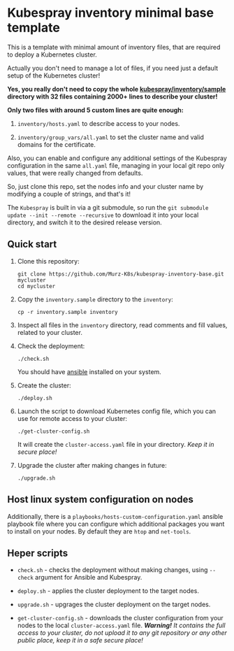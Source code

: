 # Kubespray inventory minimal base template

This is a template with minimal amount of inventory files, that are required to
deploy a Kubernetes cluster.

Actually you don't need to manage a lot of files, if you need just a default
setup of the Kubernetes cluster!

**Yes, you really don't need to copy the whole
[kubespray/inventory/sample](https://github.com/kubernetes-sigs/kubespray/tree/master/inventory/sample)
directory with 32 files containing 2000+ lines to describe your cluster!**

**Only two files with around 5 custom lines are quite enough:**

1. `inventory/hosts.yaml` to describe access to your nodes.

2. `inventory/group_vars/all.yaml` to set the cluster name and valid domains for
   the certificate.

Also, you can enable and configure any additional settings of the Kubespray
configuration in the same `all.yaml` file, managing in your local git repo only
values, that were really changed from defaults.

So, just clone this repo, set the nodes info and your cluster name by modifying
a couple of strings, and that's it!

The `Kubespray` is built in via a git submodule, so run the
`git submodule update --init --remote --recursive` to download it into your
local directory, and switch it to the desired release version.

## Quick start

1. Clone this repository:
   ```
   git clone https://github.com/Murz-K8s/kubespray-inventory-base.git mycluster
   cd mycluster
   ```

2. Copy the `inventory.sample` directory to the `inventory`:
   ```
   cp -r inventory.sample inventory
   ```

3. Inspect all files in the `inventory` directory, read comments and fill
   values, related to your cluster.

4. Check the deployment:
   ```
   ./check.sh
   ```
   You should have [ansible](https://www.ansible.com/) installed on your system.

5. Create the cluster:
   ```
   ./deploy.sh
   ```
6. Launch the script to download Kubernetes config file, which you can use
   for remote access to your  cluster:
   ```
   ./get-cluster-config.sh
   ```
   It will create the `cluster-access.yaml` file in your directory. *Keep it
   in secure place!*

7. Upgrade the cluster after making changes in future:
   ```
   ./upgrade.sh
   ```


## Host linux system configuration on nodes

Additionally, there is a `playbooks/hosts-custom-configuration.yaml` ansible
playbook file where you can configure which additional packages you want to
install on your nodes. By default they are `htop` and `net-tools`.


## Heper scripts

- `check.sh` - checks the deployment without making changes, using `--check`
  argument for Ansible and Kubespray.

- `deploy.sh` - applies the cluster deployment to the target nodes.

- `upgrade.sh` - upgrages the cluster deployment on the target nodes.

- `get-cluster-config.sh` - downloads the cluster configuration from your nodes
to the local `cluster-access.yaml` file. ***Warning!** It contains the full
access to your cluster, do not upload it to any git repository or any other
public place, keep it in a safe secure place!*
